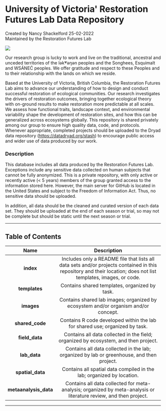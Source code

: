 # University of Victoria' Restoration Futures Lab Data Repository

Created by Nancy Shackelford 25-02-2022  
Maintained by the Restoration Futures Lab

![](https://github.com/nancyshackelford/restorationfutureslab/blob/main/images/oak_meadows/Satin_flower_NAS.JPG)

Our research group is lucky to work and live on the traditional, ancestral and unceded territories of the lək̓ʷəŋən peoples and the Songhees, Esquimalt and WSÁNEĆ peoples. We offer gratitude and respect to these Peoples and to their relationship with the lands on which we reside.

Based at the University of Victoria, British Columbia, the Restoration Futures Lab aims to advance our understanding of how to design and conduct successful restoration of ecological communities. Our research investigates the drivers of restoration outcomes, bringing together ecological theory with on-ground results to make restoration more predictable at all scales. We assess how functional traits, landscape context, and environmental variability shape the development of restoration sites, and how this can be generalized across ecosystems globally. This repository is shared privately among our group to ensure high quality data, code, and protocols. Whenever appropriate, completed projects should be uploaded to the Dryad data repository (https://datadryad.org/stash) to encourage public access and wider use of data produced by our work.

### Description

This database includes all data produced by the Restoration Futures Lab. Exceptions include any sensitive data collected on human subjects that cannot be fully anonymized. This is a private repository, with only active or recently active (< 5 years) members of the group granted access to the information stored here. However, the main server for GitHub is located in the United States and subject to the Freedom of Information Act. Thus, no sensitive data should be uploaded.

In addition, all data should be the cleaned and curated version of each data set. They should be uploaded at the end of each season or trial, so may not be complete but should be static until the next season or trial.

*** 

## Table of Contents

| Name | Description | 
| :---: | :---: |
| <b>index</b> | Includes only a README file that lists all data sets and/or projects contained in this repository and their location; does not list templates, images, or code. |
| <b>templates</b> | Contains shared templates, organized by task. |
| <b>images<b> | Contains shared lab images; organized by ecosystem and/or organism and/or concept. |
| <b>shared_code<b> | Contains R code developed within the lab for shared use; organized by task. |
| <b>field_data<b> | Contains all data collected in the field; organized by ecosystem, and then project. |
| <b>lab_data<b> | Contains all data collected in the lab; organized by lab or greenhouse, and then project. |
| <b>spatial_data<b> | Contains all spatial data compiled in the lab; organized by location. |
| <b>metaanalysis_data<b> | Contains all data collected for meta-analysis; organized by meta-analysis or literature review, and then project. |

*** 